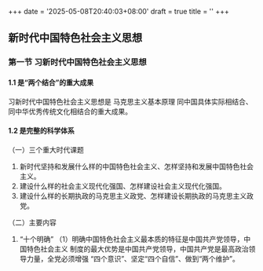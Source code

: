 +++
date = '2025-05-08T20:40:03+08:00'
draft = true
title = ''
+++

## 新时代中国特色社会主义思想

### 第一节 习新时代中国特色社会主义思想

#### 1.1 是“两个结合”的重大成果

习新时代中国特色社会主义思想是 马克思主义基本原理 同中国具体实际相结合、同中华优秀传统文化相结合的重大成果。

#### 1.2 是完整的科学体系

（一）三个重大时代课题
1. 新时代坚持和发展什么样的中国特色社会主义、怎样坚持和发展中国特色社会
主义。
2. 建设什么样的社会主义现代化强国、怎样建设社会主义现代化强国。
3. 建设什么样的长期执政的马克思主义政党、怎样建设长期执政的马克思主义政党。
   
（二）主要内容
  1. “十个明确”
（1）明确中国特色社会主义最本质的特征是中国共产党领导，中国特色社会主义
制度的最大优势是中国共产党领导，中国共产党是最高政治领导力量，全党必须增强
“四个意识”、坚定“四个自信”、做到“两个维护”。


